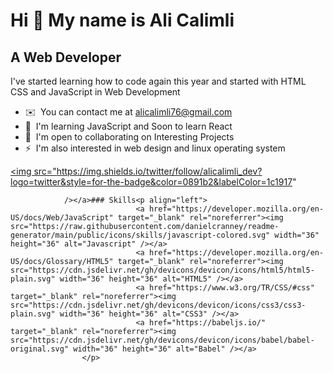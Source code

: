 Hi 👋 My name is Ali Calimli
============================

A Web Developer
---------------

I've started learning how to code again this year and started with HTML CSS and JavaScript in Web Development

*   ✉️  You can contact me at [alicalimli76@gmail.com](mailto:alicalimli76@gmail.com)
*   🧠  I'm learning JavaScript and Soon to learn React
*   🤝  I'm open to collaborating on Interesting Projects
*   ⚡  I'm also interested in web design and linux operating system

<a href="https://www.twitter.com/alicalimli_dev" target="_blank" rel="noreferrer"><img
                  src="https://img.shields.io/twitter/follow/alicalimli_dev?logo=twitter&style=for-the-badge&color=0891b2&labelColor=1c1917"
                                                                                       
                /></a>### Skills<p align="left">
                                <a href="https://developer.mozilla.org/en-US/docs/Web/JavaScript" target="_blank" rel="noreferrer"><img src="https://raw.githubusercontent.com/danielcranney/readme-generator/main/public/icons/skills/javascript-colored.svg" width="36" height="36" alt="Javascript" /></a> 
                                <a href="https://developer.mozilla.org/en-US/docs/Glossary/HTML5" target="_blank" rel="noreferrer"><img src="https://cdn.jsdelivr.net/gh/devicons/devicon/icons/html5/html5-plain.svg" width="36" height="36" alt="HTML5" /></a> 
                                <a href="https://www.w3.org/TR/CSS/#css" target="_blank" rel="noreferrer"><img src="https://cdn.jsdelivr.net/gh/devicons/devicon/icons/css3/css3-plain.svg" width="36" height="36" alt="CSS3" /></a> 
                                <a href="https://babeljs.io/" target="_blank" rel="noreferrer"><img src="https://cdn.jsdelivr.net/gh/devicons/devicon/icons/babel/babel-original.svg" width="36" height="36" alt="Babel" /></a>
                    </p>
               
